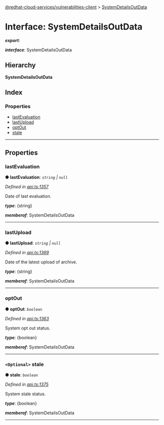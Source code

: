 [@redhat-cloud-services/vulnerabilities-client](../README.md) > [SystemDetailsOutData](../interfaces/systemdetailsoutdata.md)

# Interface: SystemDetailsOutData

*__export__*: 

*__interface__*: SystemDetailsOutData

## Hierarchy

**SystemDetailsOutData**

## Index

### Properties

* [lastEvaluation](systemdetailsoutdata.md#lastevaluation)
* [lastUpload](systemdetailsoutdata.md#lastupload)
* [optOut](systemdetailsoutdata.md#optout)
* [stale](systemdetailsoutdata.md#stale)

---

## Properties

<a id="lastevaluation"></a>

###  lastEvaluation

**● lastEvaluation**: *`string` \| `null`*

*Defined in [api.ts:1357](https://github.com/RedHatInsights/javascript-clients/blob/master/packages/vulnerabilities/api.ts#L1357)*

Date of last evaluation.

*__type__*: {string}

*__memberof__*: SystemDetailsOutData

___
<a id="lastupload"></a>

###  lastUpload

**● lastUpload**: *`string` \| `null`*

*Defined in [api.ts:1369](https://github.com/RedHatInsights/javascript-clients/blob/master/packages/vulnerabilities/api.ts#L1369)*

Date of the latest upload of archive.

*__type__*: {string}

*__memberof__*: SystemDetailsOutData

___
<a id="optout"></a>

###  optOut

**● optOut**: *`boolean`*

*Defined in [api.ts:1363](https://github.com/RedHatInsights/javascript-clients/blob/master/packages/vulnerabilities/api.ts#L1363)*

System opt out status.

*__type__*: {boolean}

*__memberof__*: SystemDetailsOutData

___
<a id="stale"></a>

### `<Optional>` stale

**● stale**: *`boolean`*

*Defined in [api.ts:1375](https://github.com/RedHatInsights/javascript-clients/blob/master/packages/vulnerabilities/api.ts#L1375)*

System stale status.

*__type__*: {boolean}

*__memberof__*: SystemDetailsOutData

___

